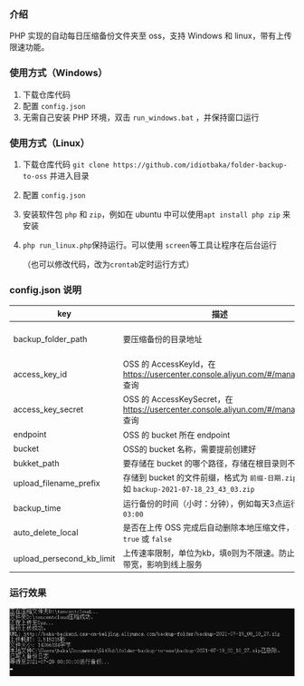 ### 介绍
PHP 实现的自动每日压缩备份文件夹至 oss，支持 Windows 和 linux，带有上传限速功能。

### 使用方式（Windows）

1. 下载仓库代码
2. 配置 `config.json`
3. 无需自己安装 PHP 环境，双击 `run_windows.bat` ，并保持窗口运行

### 使用方式（Linux）

1. 下载仓库代码 `git clone https://github.com/idiotbaka/folder-backup-to-oss` 并进入目录

2. 配置 `config.json`

3. 安装软件包 `php` 和 `zip`，例如在 ubuntu 中可以使用`apt install php zip` 来安装

4. `php run_linux.php`保持运行。可以使用 `screen`等工具让程序在后台运行

   （也可以修改代码，改为`crontab`定时运行方式）

### config.json 说明

| key                       | 描述                                                         | 示例                                                         |
| ------------------------- | ------------------------------------------------------------ | ------------------------------------------------------------ |
| backup_folder_path        | 要压缩备份的目录地址                                         | 【win】D:\\\\folder1\\\\need-backup<br />【linux】/home/ubuntu/folder/need-backup |
| access_key_id             | OSS 的 AccessKeyId，在 https://usercenter.console.aliyun.com/#/manage/ak 查询 |                                                              |
| access_key_secret         | OSS 的 AccessKeySecret，在 https://usercenter.console.aliyun.com/#/manage/ak 查询 |                                                              |
| endpoint                  | OSS 的 bucket 所在 endpoint                                  | http://oss-cn-beijing.aliyuncs.com                           |
| bucket                    | OSS的 bucket 名称，需要提前创建好                            | backup-bucket                                                |
| bukket_path               | 要存储在 bucket 的哪个路径，存储在根目录则不填               | backup-folder                                                |
| upload_filename_prefix    | 存储到 bucket 的文件前缀，格式为  `前缀-日期.zip`，例如  `backup-2021-07-18_23_43_03.zip` | backup                                                       |
| backup_time               | 运行备份的时间（小时：分钟），例如每天3点运行则是`03:00`     | 03:00                                                        |
| auto_delete_local         | 是否在上传 OSS 完成后自动删除本地压缩文件，填`true` 或 `false` | true                                                         |
| upload_persecond_kb_limit | 上传速率限制，单位为kb，填`0`则为不限速。防止占满带宽，影响到线上服务 | 1024                                                         |

### 运行效果
![运行效果](https://github.com/idiotbaka/folder-backup-to-oss/blob/main/images/img1.jpg?raw=true)
